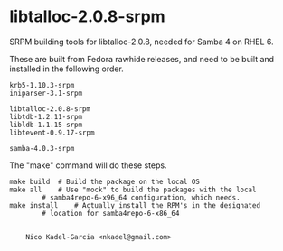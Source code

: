 libtalloc-2.0.8-srpm
====================

SRPM building tools for libtalloc-2.0.8, needed for Samba 4 on RHEL 6.

These are built from Fedora rawhide releases, and need to be built and
installed in the following order.

	krb5-1.10.3-srpm
	iniparser-3.1-srpm

	libtalloc-2.0.8-srpm
	libtdb-1.2.11-srpm
	libldb-1.1.15-srpm
	libtevent-0.9.17-srpm

	samba-4.0.3-srpm

The "make" command will do these steps.

	make build	# Build the package on the local OS
	make all	# Use "mock" to build the packages with the local
			# samba4repo-6-x96_64 configuration, which needs.
	make install	# Actually install the RPM's in the designated
			# location for samba4repo-6-x86_64


		Nico Kadel-Garcia <nkadel@gmail.com>
